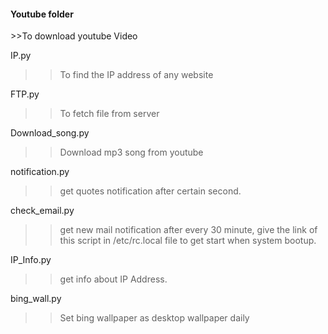 <h4> Youtube folder </h4>
>>To download youtube Video

IP.py
>> To find the IP address of any website

FTP.py
>> To fetch file from server

Download_song.py
>>Download mp3 song from youtube

notification.py
>> get quotes notification after certain second.

check_email.py
>> get new mail notification after every 30 minute, give the link of this script in /etc/rc.local file to get start when system bootup.

IP_Info.py
>> get info about IP Address.

bing_wall.py
>> Set bing wallpaper as desktop wallpaper daily

